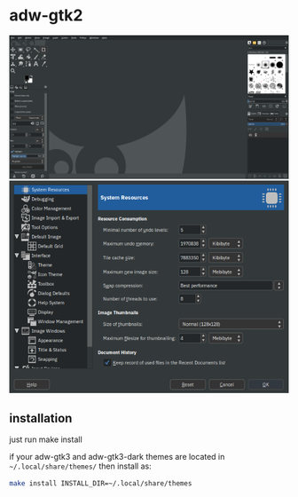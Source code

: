 # adw-gtk2

![screenshot 1](screenshot1.png)
![screenshot 2](screenshot2.png)

## installation

just run make install


if your adw-gtk3 and adw-gtk3-dark themes are located in `~/.local/share/themes/` then install as:

```sh
make install INSTALL_DIR=~/.local/share/themes
```
